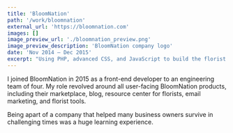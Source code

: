 ```yaml
---
title: 'BloomNation'
path: '/work/bloomnation'
external_url: 'https://bloomnation.com'
images: []
image_preview_url: './bloomnation_preview.png'
image_preview_description: 'BloomNation company logo'
date: 'Nov 2014 – Dec 2015'
excerpt: "Using PHP, advanced CSS, and JavaScript to build the florist web platform."
---
```


I joined BloomNation in 2015 as a front-end developer to an engineering team of four. My role revolved around all user-facing BloomNation products, including their marketplace, blog, resource center for florists, email marketing, and florist tools.

Being apart of a company that helped many business owners survive in challenging times was a huge learning experience.
